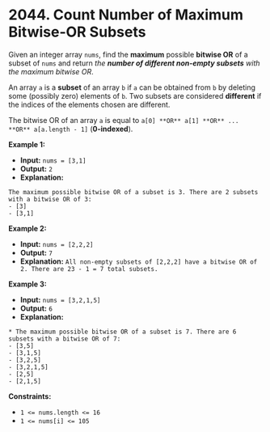 # 2044. Count Number of Maximum Bitwise-OR Subsets

Given an integer array `nums`, find the **maximum** possible **bitwise OR** of a subset of `nums` and return _the **number of different non-empty subsets** with the maximum bitwise OR_.

An array `a` is a **subset** of an array `b` if `a` can be obtained from `b` by deleting some (possibly zero) elements of `b`. Two subsets are considered **different** if the indices of the elements chosen are different.

The bitwise OR of an array `a` is equal to `a[0] **OR** a[1] **OR** ... **OR** a[a.length - 1]` (**0-indexed**).

**Example 1:**

* **Input:** `nums = [3,1]`
* **Output:** `2`
* **Explanation:**
```
The maximum possible bitwise OR of a subset is 3. There are 2 subsets with a bitwise OR of 3:
- [3]
- [3,1]
```

**Example 2:**

* **Input:** `nums = [2,2,2]`
* **Output:** `7`
* **Explanation:** `All non-empty subsets of [2,2,2] have a bitwise OR of 2. There are 23 - 1 = 7 total subsets.`

**Example 3:**

* **Input:** `nums = [3,2,1,5]`
* **Output:** `6`
* **Explanation:**
```
* The maximum possible bitwise OR of a subset is 7. There are 6 subsets with a bitwise OR of 7:
- [3,5]
- [3,1,5]
- [3,2,5]
- [3,2,1,5]
- [2,5]
- [2,1,5]
```

**Constraints:**

*   `1 <= nums.length <= 16`
*   `1 <= nums[i] <= 105`
